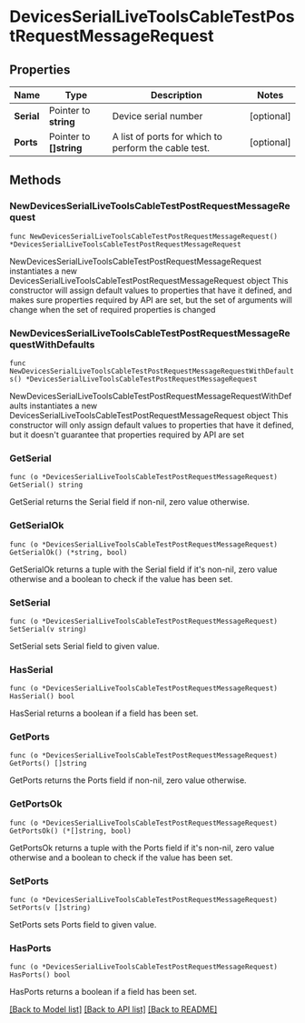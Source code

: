 # DevicesSerialLiveToolsCableTestPostRequestMessageRequest

## Properties

Name | Type | Description | Notes
------------ | ------------- | ------------- | -------------
**Serial** | Pointer to **string** | Device serial number | [optional] 
**Ports** | Pointer to **[]string** | A list of ports for which to perform the cable test. | [optional] 

## Methods

### NewDevicesSerialLiveToolsCableTestPostRequestMessageRequest

`func NewDevicesSerialLiveToolsCableTestPostRequestMessageRequest() *DevicesSerialLiveToolsCableTestPostRequestMessageRequest`

NewDevicesSerialLiveToolsCableTestPostRequestMessageRequest instantiates a new DevicesSerialLiveToolsCableTestPostRequestMessageRequest object
This constructor will assign default values to properties that have it defined,
and makes sure properties required by API are set, but the set of arguments
will change when the set of required properties is changed

### NewDevicesSerialLiveToolsCableTestPostRequestMessageRequestWithDefaults

`func NewDevicesSerialLiveToolsCableTestPostRequestMessageRequestWithDefaults() *DevicesSerialLiveToolsCableTestPostRequestMessageRequest`

NewDevicesSerialLiveToolsCableTestPostRequestMessageRequestWithDefaults instantiates a new DevicesSerialLiveToolsCableTestPostRequestMessageRequest object
This constructor will only assign default values to properties that have it defined,
but it doesn't guarantee that properties required by API are set

### GetSerial

`func (o *DevicesSerialLiveToolsCableTestPostRequestMessageRequest) GetSerial() string`

GetSerial returns the Serial field if non-nil, zero value otherwise.

### GetSerialOk

`func (o *DevicesSerialLiveToolsCableTestPostRequestMessageRequest) GetSerialOk() (*string, bool)`

GetSerialOk returns a tuple with the Serial field if it's non-nil, zero value otherwise
and a boolean to check if the value has been set.

### SetSerial

`func (o *DevicesSerialLiveToolsCableTestPostRequestMessageRequest) SetSerial(v string)`

SetSerial sets Serial field to given value.

### HasSerial

`func (o *DevicesSerialLiveToolsCableTestPostRequestMessageRequest) HasSerial() bool`

HasSerial returns a boolean if a field has been set.

### GetPorts

`func (o *DevicesSerialLiveToolsCableTestPostRequestMessageRequest) GetPorts() []string`

GetPorts returns the Ports field if non-nil, zero value otherwise.

### GetPortsOk

`func (o *DevicesSerialLiveToolsCableTestPostRequestMessageRequest) GetPortsOk() (*[]string, bool)`

GetPortsOk returns a tuple with the Ports field if it's non-nil, zero value otherwise
and a boolean to check if the value has been set.

### SetPorts

`func (o *DevicesSerialLiveToolsCableTestPostRequestMessageRequest) SetPorts(v []string)`

SetPorts sets Ports field to given value.

### HasPorts

`func (o *DevicesSerialLiveToolsCableTestPostRequestMessageRequest) HasPorts() bool`

HasPorts returns a boolean if a field has been set.


[[Back to Model list]](../README.md#documentation-for-models) [[Back to API list]](../README.md#documentation-for-api-endpoints) [[Back to README]](../README.md)


